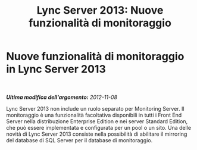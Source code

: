 ﻿---
title: 'Lync Server 2013: Nuove funzionalità di monitoraggio'
TOCTitle: Nuove funzionalità di monitoraggio
ms:assetid: e810f79d-e805-4e1a-a35e-e99001d0b293
ms:mtpsurl: https://technet.microsoft.com/it-it/library/Gg399034(v=OCS.15)
ms:contentKeyID: 49302306
ms.date: 08/24/2015
mtps_version: v=OCS.15
ms.translationtype: HT
---

# Nuove funzionalità di monitoraggio in Lync Server 2013

 

_**Ultima modifica dell'argomento:** 2012-11-08_

Lync Server 2013 non include un ruolo separato per Monitoring Server. Il monitoraggio è una funzionalità facoltativa disponibili in tutti i Front End Server nella distribuzione Enterprise Edition e nei server Standard Edition, che può essere implementata e configurata per un pool o un sito. Una delle novità di Lync Server 2013 consiste nella possibilità di abilitare il mirroring del database di SQL Server per il database di monitoraggio.

